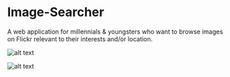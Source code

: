 # Image-Searcher
A web application for millennials & youngsters who want to browse images on Flickr relevant to their interests and/or location. 


![alt text](https://user-images.githubusercontent.com/14259747/38447644-73024eec-39b3-11e8-8ed1-0716cb88c3fa.png)


![alt text](https://user-images.githubusercontent.com/14259747/38510735-c14c925a-3bda-11e8-8c1f-a121aa919543.png
)
